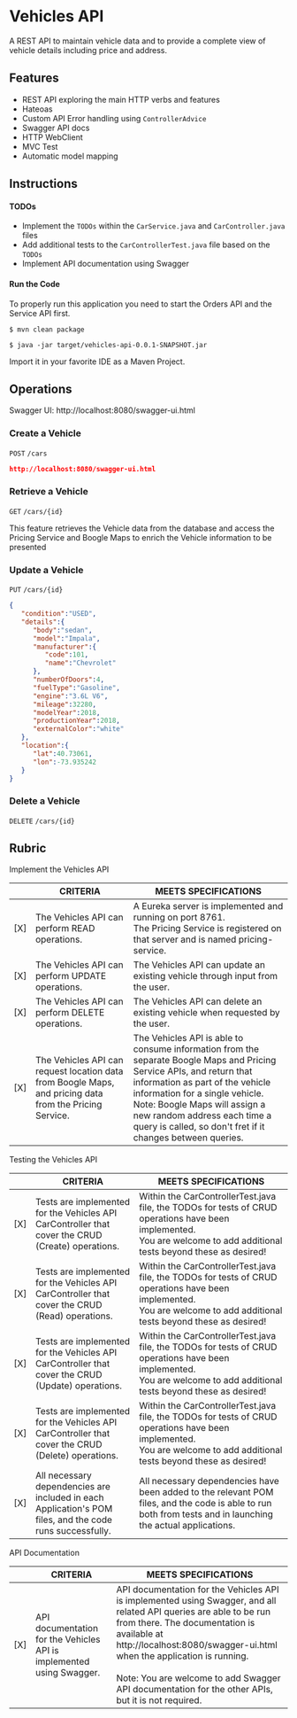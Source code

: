 # Vehicles API

A REST API to maintain vehicle data and to provide a complete
view of vehicle details including price and address.

## Features

- REST API exploring the main HTTP verbs and features
- Hateoas
- Custom API Error handling using `ControllerAdvice`
- Swagger API docs
- HTTP WebClient
- MVC Test
- Automatic model mapping

## Instructions

#### TODOs

- Implement the `TODOs` within the `CarService.java` and `CarController.java`  files
- Add additional tests to the `CarControllerTest.java` file based on the `TODOs`
- Implement API documentation using Swagger

#### Run the Code

To properly run this application you need to start the Orders API and
the Service API first.


```
$ mvn clean package
```

```
$ java -jar target/vehicles-api-0.0.1-SNAPSHOT.jar
```

Import it in your favorite IDE as a Maven Project.

## Operations

Swagger UI: http://localhost:8080/swagger-ui.html

### Create a Vehicle

`POST` `/cars`
```json
http://localhost:8080/swagger-ui.html
```

### Retrieve a Vehicle

`GET` `/cars/{id}`

This feature retrieves the Vehicle data from the database
and access the Pricing Service and Boogle Maps to enrich 
the Vehicle information to be presented

### Update a Vehicle

`PUT` `/cars/{id}`

```json
{
   "condition":"USED",
   "details":{
      "body":"sedan",
      "model":"Impala",
      "manufacturer":{
         "code":101,
         "name":"Chevrolet"
      },
      "numberOfDoors":4,
      "fuelType":"Gasoline",
      "engine":"3.6L V6",
      "mileage":32280,
      "modelYear":2018,
      "productionYear":2018,
      "externalColor":"white"
   },
   "location":{
      "lat":40.73061,
      "lon":-73.935242
   }
}
```

### Delete a Vehicle

`DELETE` `/cars/{id}`


## Rubric
Implement the Vehicles API

|     |CRITERIA|MEETS SPECIFICATIONS|
|-|--------|--------------------|
|[X]|The Vehicles API can perform READ operations.| A Eureka server is implemented and running on port 8761.<br>The Pricing Service is registered on that server and is named pricing-service.|
|[X]|The Vehicles API can perform UPDATE operations.| The Vehicles API can update an existing vehicle through input from the user. |
|[X]|The Vehicles API can perform DELETE operations.| The Vehicles API can delete an existing vehicle when requested by the user.|
|[X]|The Vehicles API can request location data from Boogle Maps, and pricing data from the Pricing Service.| The Vehicles API is able to consume information from the separate Boogle Maps and Pricing Service APIs, and return that information as part of the vehicle information for a single vehicle. <br> Note: Boogle Maps will assign a new random address each time a query is called, so don't fret if it changes between queries. |

Testing the Vehicles API

|     |CRITERIA|MEETS SPECIFICATIONS|
|-|--------|--------------------|
|[X]|Tests are implemented for the Vehicles API CarController that cover the CRUD (Create) operations.| Within the CarControllerTest.java file, the TODOs for tests of CRUD operations have been implemented. <br> You are welcome to add additional tests beyond these as desired!|
|[X]|Tests are implemented for the Vehicles API CarController that cover the CRUD (Read) operations.| Within the CarControllerTest.java file, the TODOs for tests of CRUD operations have been implemented. <br> You are welcome to add additional tests beyond these as desired!|
|[X]|Tests are implemented for the Vehicles API CarController that cover the CRUD (Update) operations.| Within the CarControllerTest.java file, the TODOs for tests of CRUD operations have been implemented. <br> You are welcome to add additional tests beyond these as desired!|
|[X]|Tests are implemented for the Vehicles API CarController that cover the CRUD (Delete) operations.| Within the CarControllerTest.java file, the TODOs for tests of CRUD operations have been implemented. <br> You are welcome to add additional tests beyond these as desired!|
|[X]|All necessary dependencies are included in each Application's POM files, and the code runs successfully.| All necessary dependencies have been added to the relevant POM files, and the code is able to run both from tests and in launching the actual applications. |

API Documentation

|     |CRITERIA|MEETS SPECIFICATIONS|
|-|--------|--------------------|
|[X]|API documentation for the Vehicles API is implemented using Swagger.| API documentation for the Vehicles API is implemented using Swagger, and all related API queries are able to be run from there. The documentation is available at http://localhost:8080/swagger-ui.html when the application is running.<br><br>Note: You are welcome to add Swagger API documentation for the other APIs, but it is not required. |